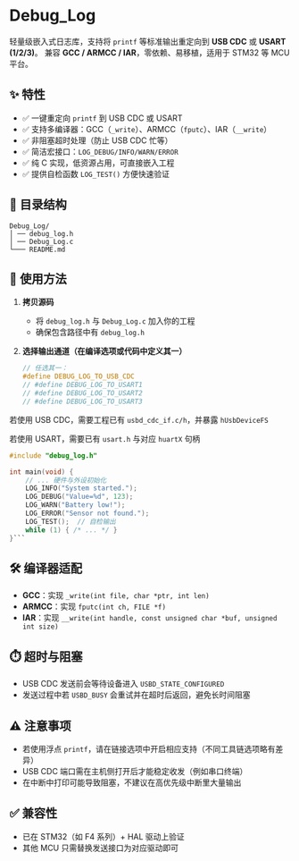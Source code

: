 # Debug_Log

轻量级嵌入式日志库，支持将 `printf` 等标准输出重定向到 **USB CDC** 或 **USART (1/2/3)**。
兼容 **GCC / ARMCC / IAR**，零依赖、易移植，适用于 STM32 等 MCU 平台。

## ✨ 特性

-   ✅ 一键重定向 `printf` 到 USB CDC 或 USART
-   ✅ 支持多编译器：GCC（`_write`）、ARMCC（`fputc`）、IAR（`__write`）
-   ✅ 非阻塞超时处理（防止 USB CDC 忙等）
-   ✅ 简洁宏接口：`LOG_DEBUG/INFO/WARN/ERROR`
-   ✅ 纯 C 实现，低资源占用，可直接嵌入工程
-   ✅ 提供自检函数 `LOG_TEST()` 方便快速验证

## 📂 目录结构

```text
Debug_Log/
│ ── debug_log.h
│ ── Debug_Log.c
└─── README.md
```

## 🔧 使用方法

1. **拷贝源码**

    - 将 `debug_log.h` 与 `Debug_Log.c` 加入你的工程
    - 确保包含路径中有 `debug_log.h`

2. **选择输出通道（在编译选项或代码中定义其一）**

    ```c
    // 任选其一：
    #define DEBUG_LOG_TO_USB_CDC
    // #define DEBUG_LOG_TO_USART1
    // #define DEBUG_LOG_TO_USART2
    // #define DEBUG_LOG_TO_USART3

    ```

若使用 USB CDC，需要工程已有 `usbd_cdc_if.c/h`，并暴露 `hUsbDeviceFS`

若使用 USART，需要已有 `usart.h` 与对应 `huartX` 句柄

````c
#include "debug_log.h"

int main(void) {
    // ... 硬件与外设初始化
    LOG_INFO("System started.");
    LOG_DEBUG("Value=%d", 123);
    LOG_WARN("Battery low!");
    LOG_ERROR("Sensor not found.");
    LOG_TEST();  // 自检输出
    while (1) { /* ... */ }
}```

````

## 🛠️ 编译器适配

-   **GCC**：实现 `_write(int file, char *ptr, int len)`
-   **ARMCC**：实现 `fputc(int ch, FILE *f)`
-   **IAR**：实现 `__write(int handle, const unsigned char *buf, unsigned int size)`

## ⏱️ 超时与阻塞

-   USB CDC 发送前会等待设备进入 `USBD_STATE_CONFIGURED`
-   发送过程中若 `USBD_BUSY` 会重试并在超时后返回，避免长时间阻塞

## ⚠️ 注意事项

-   若使用浮点 `printf`，请在链接选项中开启相应支持（不同工具链选项略有差异）
-   USB CDC 端口需在主机侧打开后才能稳定收发（例如串口终端）
-   在中断中打印可能导致阻塞，不建议在高优先级中断里大量输出

## ✅ 兼容性

-   已在 STM32（如 F4 系列）+ HAL 驱动上验证
-   其他 MCU 只需替换发送接口为对应驱动即可
